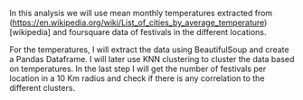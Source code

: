 In this analysis we will use mean monthly temperatures extracted from (https://en.wikipedia.org/wiki/List_of_cities_by_average_temperature)[wikipedia] and foursquare data of festivals in the different locations.

For the temperatures, I will extract the data using BeautifulSoup and create a Pandas Dataframe. I will later use KNN clustering to cluster the data based on temperatures. In the last step I will get the number of festivals per location in a 10 Km radius and check if there is any correlation to the different clusters.